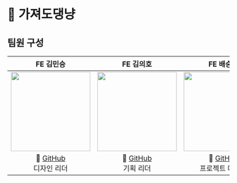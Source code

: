 # 🐾 가져도댕냥

## 팀원 구성

|                                    **FE 김민승**                                    |                                    **FE 김의호**                                    |                                 **FE 배승연**                                 |                                    **FE 이광렬**                                    |
| :---------------------------------------------------------------------------------: | :---------------------------------------------------------------------------------: | :---------------------------------------------------------------------------: | :---------------------------------------------------------------------------------: |
| <img src="https://avatars.githubusercontent.com/rosamondkim" height=180 width=180> | <img src="https://avatars.githubusercontent.com/euihokim" height=180 width=180> | <img src="https://avatars.githubusercontent.com/sypear" height=180 width=180> | <img src="https://avatars.githubusercontent.com/yedol1" height=180 width=180> |
|                        🔗 [GitHub](https://github.com/rosamondkim)<br/> 디자인 리더                         |                        🔗 [GitHub](https://github.com/euihokim)<br/> 기획 리더                         |          🔗 [GitHub](https://github.com/sypear)<br/> 프로젝트 매니저          |                        🔗 [GitHub](https://github.com/yedol1)<br/> 개발 리더                         |
